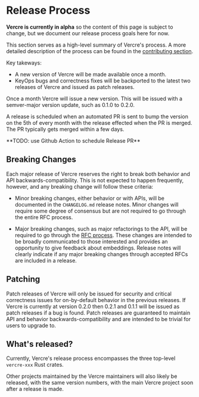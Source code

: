 # Release Process

**Vercre is currently in alpha** so the content of this page is subject to change, but we document our release process goals here for now.

This section serves as a high-level summary of Vercre's process. A more detailed
description of the process can be found in the [contributing section].

[contributing section]: ../contributing/maintainer-guidelines/release-process.md

Key takeways:

* A new version of Vercre will be made available once a month.
* KeyOps bugs and correctness fixes will be backported to the latest two releases
  of Vercre and issued as patch releases.

Once a month Vercre will issue a new version. This will be issued with a semver-major
version update, such as 0.1.0 to 0.2.0. 

A release is scheduled when an automated PR is sent to bump the version on the 5th of 
every month with the release effected when the PR is merged. The PR typically gets
merged within a few days.

<div class="hidden">
**TODO: use Github Action to schedule Release PR**
</div>

## Breaking Changes

Each major release of Vercre reserves the right to break both behavior and API
backwards-compatibility. This is not expected to happen frequently, however, and any
breaking change will follow these criteria:

* Minor breaking changes, either behavior or with APIs, will be documented in
  the `CHANGELOG.md` release notes. Minor changes will require some degree of
  consensus but are not required to go through the entire RFC process.

* Major breaking changes, such as major refactorings to the API, will be
  required to go through the [RFC process]. These changes are intended to be
  broadly communicated to those interested and provides an opportunity to give
  feedback about embeddings. Release notes will clearly indicate if any major
  breaking changes through accepted RFCs are included in a release.

[RFC process]: https://github.com/vercre/rfcs

## Patching

Patch releases of Vercre will only be issued for security and critical correctness
issues for on-by-default behavior in the previous releases. If Vercre is currently
at version 0.2.0 then 0.2.1 and 0.1.1 will be issued as patch releases if a bug is
found. Patch releases are guaranteed to maintain API and behavior
backwards-compatibility and are intended to be trivial for users to upgrade to.

## What's released?

Currently, Vercre's release process encompasses the three top-level `vercre-xxx` Rust
crates.

Other projects maintained by the Vercre maintainers will also likely be released, with the same
version numbers, with the main Vercre project soon after a release is made.
